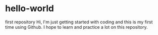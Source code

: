 # hello-world
first repository
Hi,
I'm just getting started with coding and this is my first time using Github.
I hope to learn and practice a lot on this repository.

